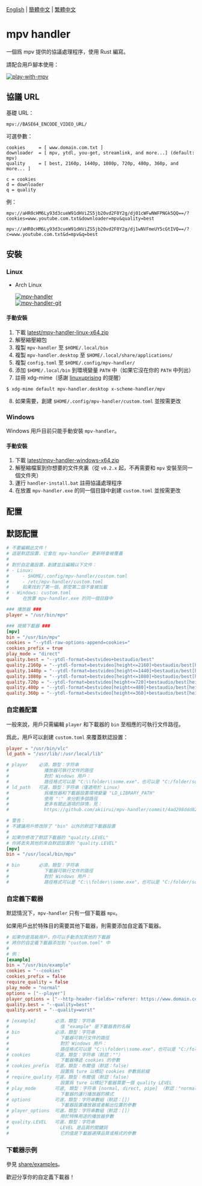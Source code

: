 [English][readme-en] | [簡體中文][readme-zh-hans] | [繁體中文][readme-zh-hant]

[readme-en]: https://github.com/akiirui/mpv-handler/blob/main/README.md
[readme-zh-hans]: https://github.com/akiirui/mpv-handler/blob/main/README.zh-Hans.md
[readme-zh-hant]: https://github.com/akiirui/mpv-handler/blob/main/README.zh-Hant.md

# mpv handler

一個爲 mpv 提供的協議處理程序，使用 Rust 編寫。

請配合用戶腳本使用：

[![play-with-mpv][badges-play-with-mpv]][greasyfork-play-with-mpv]

## 協議 URL

基礎 URL：

```
mpv://BASE64_ENCODE_VIDEO_URL/
```

可選參數：

```
cookies     = [ www.domain.com.txt ]
downloader  = [ mpv, ytdl, you-get, streamlink, and more...] (default: mpv)
quality     = [ best, 2160p, 1440p, 1080p, 720p, 480p, 360p, and more... ]

c = cookies
d = downloader
q = quality
```

例：

```
mpv://aHR0cHM6Ly93d3cueW91dHViZS5jb20vd2F0Y2g/dj01cWFwNWFPNGk5QQ==/?cookies=www.youtube.com.txt&downloader=mpv&quality=best

mpv://aHR0cHM6Ly93d3cueW91dHViZS5jb20vd2F0Y2g/dj1wNVFmeUY5cGtIVQ==/?c=www.youtube.com.txt&d=mpv&q=best
```

## 安裝

### Linux

- Arch Linux

  [![mpv-handler][badges-aur]][download-aur] \
  [![mpv-handler-git][badges-aur-git]][download-aur-git]

#### 手動安裝

1. 下載 [latest/mpv-handler-linux-x64.zip][download-linux]
2. 解壓縮壓縮包
3. 複製 `mpv-handler` 至 `$HOME/.local/bin`
4. 複製 `mpv-handler.desktop` 至 `$HOME/.local/share/applications/`
5. 複製 `config.toml` 至 `$HOME/.config/mpv-handler/`
6. 添加 `$HOME/.local/bin` 到環境變量 `PATH` 中（如果它沒在你的 `PATH` 中列出）
7. 註冊 xdg-mime（感謝 [linuxuprising][linuxuprising] 的提醒）

```
$ xdg-mime default mpv-handler.desktop x-scheme-handler/mpv
```

8. 如果需要，創建 `$HOME/.config/mpv-handler/custom.toml` 並按需更改

### Windows

Windows 用戶目前只能手動安裝 `mpv-handler`。

#### 手動安裝

1. 下載 [latest/mpv-handler-windows-x64.zip][download-windows]
2. 解壓縮檔案到你想要的文件夾裏（從 `v0.2.x` 起，不再需要和 `mpv` 安裝至同一個文件夾）
3. 運行 `handler-install.bat` 註冊協議處理程序
4. 在放置 `mpv-handler.exe` 的同一個目錄中創建 `custom.toml` 並按需更改

[badges-aur-git]: https://img.shields.io/aur/version/mpv-handler-git?label=mpv-handler-git&style=for-the-badge
[badges-aur]: https://img.shields.io/aur/version/mpv-handler?label=mpv-handler&style=for-the-badge
[badges-play-with-mpv]: https://img.shields.io/badge/dynamic/json?style=for-the-badge&label=play-with-mpv&prefix=v&query=version&url=https%3A%2F%2Fgreasyfork.org%2Fscripts%2F416271.json
[download-aur-git]: https://aur.archlinux.org/packages/mpv-handler-git/
[download-aur]: https://aur.archlinux.org/packages/mpv-handler/
[download-linux]: https://github.com/akiirui/mpv-handler/releases/latest/download/mpv-handler-linux-x64.zip
[download-windows]: https://github.com/akiirui/mpv-handler/releases/latest/download/mpv-handler-windows-x64.zip
[greasyfork-play-with-mpv]: https://greasyfork.org/scripts/416271-play-with-mpv
[linuxuprising]: https://www.linuxuprising.com/2021/07/open-youtube-and-more-videos-from-your.html

## 配置

## 默認配置

```toml
# 不要編輯此文件！
# 這是默認設置，它會在 mpv-handler 更新時會被覆蓋
#
# 對於自定義設置，創建並且編輯以下文件：
# - Linux:
#     - $HOME/.config/mpv-handler/custom.toml
#     - /etc/mpv-handler/custom.toml
#     如果找到了第一個，那麼第二個不會被加載
# - Windows: custom.toml
#     在放置 mpv-handler.exe 的同一個目錄中

### 播放器 ###
player = "/usr/bin/mpv"

### 視頻下載器 ###
[mpv]
bin = "/usr/bin/mpv"
cookies = "--ytdl-raw-options-append=cookies="
cookies_prefix = true
play_mode = "direct"
quality.best = "--ytdl-format=bestvideo+bestaudio/best"
quality.2160p = "--ytdl-format=bestvideo[height<=2160]+bestaudio/best[height<=2160]/best"
quality.1440p = "--ytdl-format=bestvideo[height<=1440]+bestaudio/best[height<=1440]/best"
quality.1080p = "--ytdl-format=bestvideo[height<=1080]+bestaudio/best[height<=1080]/best"
quality.720p = "--ytdl-format=bestvideo[height<=720]+bestaudio/best[height<=720]/best"
quality.480p = "--ytdl-format=bestvideo[height<=480]+bestaudio/best[height<=480]/best"
quality.360p = "--ytdl-format=bestvideo[height<=360]+bestaudio/best[height<=360]/best"
```

### 自定義配置

一般來說，用戶只需編輯 `player` 和下載器的 `bin` 至相應的可執行文件路徑。

爲此，用戶可以創建 `custom.toml` 來覆蓋默認設置：

```toml
player = "/usr/bin/vlc"
ld_path = "/usr/lib/:/usr/local/lib"

# player    必須，類型：字符串
#             播放器可執行文件的路徑
#             對於 Windows 用戶：
#             路徑格式可以是 "C:\\folder\\some.exe"，也可以是 "C:/folder/some.exe"
# ld_path   可選，類型：字符串（僅適用於 Linux）
#             爲播放器和下載器設置環境變量 "LD_LIBRARY_PATH"
#             使用 ":" 來分割多個路徑
#             更多有關此選項的詳情，見：
#             https://github.com/akiirui/mpv-handler/commit/4ad298ddd82bc3fa0303f8cc11474df506531d33

# 警告：
# 不建議用戶修改除了 "bin" 以外的默認下載器設置
#
# 如果你修改了默認下載器的 "quality.LEVEL"
# 你將丟失其他的來自默認設置的 "quality.LEVEL"
[mpv]
bin = "/usr/local/bin/mpv"

# bin       必須，類型：字符串
#             下載器可執行文件的路徑
#             對於 Windows 用戶：
#             路徑格式可以是 "C:\\folder\\some.exe"，也可以是 "C:/folder/some.exe"
```

### 自定義下載器

默認情況下，`mpv-handler` 只有一個下載器 `mpv`。

如果用戶出於特殊目的需要其他下載器，則需要添加自定義下載器。

```toml
# 如果你是高級用戶，你可以手動添加其他的下載器
# 將你的自定義下載器添加到 "custom.toml" 中
#
# 例：
[example]
bin = "/usr/bin/example"
cookies = "--cookies"
cookies_prefix = false
require_quality = false
play_mode = "normal"
options = ["--player"]
player_options = ["--http-header-fields='referer: https://www.domain.com'"]
quality.best = "--quality=best"
quality.worst = "--quality=worst"

# [example]       必須，類型：字符串
#                   值 "example" 是下載器表的名稱
# bin             必須，類型：字符串
#                   下載器可執行文件的路徑
#                   對於 Windows 用戶：
#                   路徑格式可以是 "C:\\folder\\some.exe"，也可以是 "C:/folder/some.exe"
# cookies         可選，類型：字符串（默認：""）
#                   下載器傳遞 cookies 的參數
# cookies_prefix  可選，類型：布爾值（默認：false）
#                   設置爲 ture 以標記 cookies 參數爲前綴
# require_quality 可選，類型：布爾值（默認：false）
#                   設置爲 ture 以標記下載器需要一個 quality LEVEL
# play_mode       可選, 類型：字符串 [normal, direct, pipe] （默認："normal")
#                   下載器的運行播放器的模式
# options         可選，類型：字符串數組（默認：[]）
#                   下載器設置播放器或者輸出位置的參數
# player_options  可選，類型：字符串數組（默認：[]）
#                   用於特殊用途的播放器參數
# quality.LEVEL   可選，類型：字符串
#                   LEVEL 是品質的關鍵詞
#                   它的值是下載器選擇品質或格式的參數
```

### 下載器示例

參見 [share/examples][examples]。

歡迎分享你的自定義下載器！

[examples]: https://github.com/akiirui/mpv-handler/tree/main/share/examples
